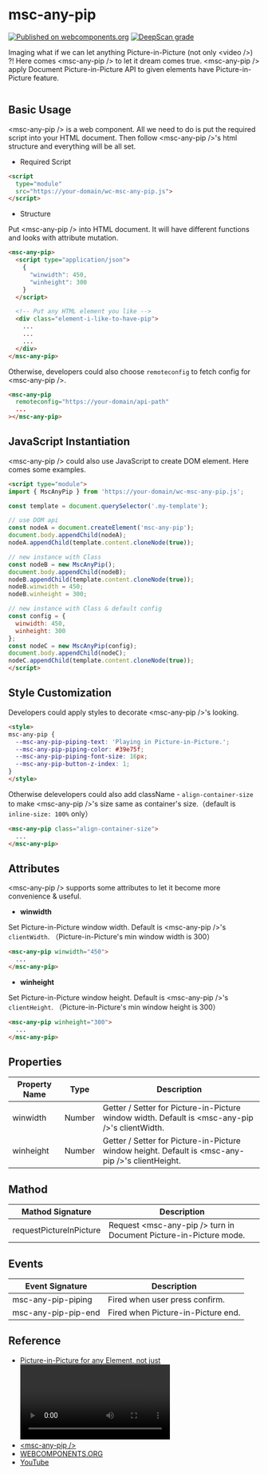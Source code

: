 # msc-any-pip

[![Published on webcomponents.org](https://img.shields.io/badge/webcomponents.org-published-blue.svg)](https://www.webcomponents.org/element/msc-any-pip) [![DeepScan grade](https://deepscan.io/api/teams/16372/projects/25387/branches/794161/badge/grade.svg)](https://deepscan.io/dashboard#view=project&tid=16372&pid=25387&bid=794161)

Imaging what if we can let anything Picture-in-Picture (not only &lt;video />) ?! Here comes &lt;msc-any-pip /> to let it dream comes true. &lt;msc-any-pip /> apply Document Picture-in-Picture API to given elements have Picture-in-Picture feature.

![<msc-any-pip />](https://blog.lalacube.com/mei/img/preview/msc-any-pip.png)

## Basic Usage

&lt;msc-any-pip /> is a web component. All we need to do is put the required script into your HTML document. Then follow &lt;msc-any-pip />'s html structure and everything will be all set.

- Required Script

```html
<script
  type="module"
  src="https://your-domain/wc-msc-any-pip.js">        
</script>
```

- Structure

Put &lt;msc-any-pip /> into HTML document. It will have different functions and looks with attribute mutation.

```html
<msc-any-pip>
  <script type="application/json">
    {
      "winwidth": 450,
      "winheight": 300
    }
  </script>

  <!-- Put any HTML element you like -->
  <div class="element-i-like-to-have-pip">
    ...
    ...
    ...
  </div>
</msc-any-pip>
```

Otherwise, developers could also choose `remoteconfig` to fetch config for &lt;msc-any-pip /&gt;.

```html
<msc-any-pip
  remoteconfig="https://your-domain/api-path"
  ...
></msc-any-pip>
```

## JavaScript Instantiation

&lt;msc-any-pip /> could also use JavaScript to create DOM element. Here comes some examples.

```html
<script type="module">
import { MscAnyPip } from 'https://your-domain/wc-msc-any-pip.js';

const template = document.querySelector('.my-template');

// use DOM api
const nodeA = document.createElement('msc-any-pip');
document.body.appendChild(nodeA);
nodeA.appendChild(template.content.cloneNode(true));

// new instance with Class
const nodeB = new MscAnyPip();
document.body.appendChild(nodeB);
nodeB.appendChild(template.content.cloneNode(true));
nodeB.winwidth = 450;
nodeB.winheight = 300;

// new instance with Class & default config
const config = {
  winwidth: 450,
  winheight: 300
};
const nodeC = new MscAnyPip(config);
document.body.appendChild(nodeC);
nodeC.appendChild(template.content.cloneNode(true));
</script>
```

## Style Customization

Developers could apply styles to decorate &lt;msc-any-pip />'s looking.

```html
<style>
msc-any-pip {
  --msc-any-pip-piping-text: 'Playing in Picture-in-Picture.';
  --msc-any-pip-piping-color: #39e75f;
  --msc-any-pip-piping-font-size: 16px;
  --msc-any-pip-button-z-index: 1;
}
</style>
```

Otherwise delevelopers could also add className - `align-container-size` to make &lt;msc-any-pip />'s size same as container's size.（default is `inline-size: 100%` only）

```html
<msc-any-pip class="align-container-size">
  ...
</msc-any-pip>
```

## Attributes

&lt;msc-any-pip /> supports some attributes to let it become more convenience & useful.

- **winwidth**

Set Picture-in-Picture window width. Default is &lt;msc-any-pip />'s `clientWidth`. （Picture-in-Picture's min window width is 300）

```html
<msc-any-pip winwidth="450">
  ...
</msc-any-pip>
```

- **winheight**

Set Picture-in-Picture window height. Default is &lt;msc-any-pip />'s `clientHeight`. （Picture-in-Picture's min window height is 300）

```html
<msc-any-pip winheight="300">
  ...
</msc-any-pip>
```

## Properties

| Property Name | Type | Description |
| ----------- | ----------- | ----------- |
| winwidth | Number | Getter / Setter for Picture-in-Picture window width. Default is &lt;msc-any-pip />'s clientWidth. |
| winheight | Number | Getter / Setter for Picture-in-Picture window height. Default is &lt;msc-any-pip />'s clientHeight. |

## Mathod

| Mathod Signature | Description |
| ----------- | ----------- |
| requestPictureInPicture | Request &lt;msc-any-pip /> turn in Document Picture-in-Picture mode. |

## Events

| Event Signature | Description |
| ----------- | ----------- |
| msc-any-pip-piping | Fired when user press confirm. |
| msc-any-pip-pip-end | Fired when Picture-in-Picture end. |

## Reference

- [Picture-in-Picture for any Element, not just <video />](https://developer.chrome.com/docs/web-platform/document-picture-in-picture/)
- [&lt;msc-any-pip />](https://blog.lalacube.com/mei/webComponent_msc-any-pip.html)
- [WEBCOMPONENTS.ORG](https://www.webcomponents.org/element/msc-any-pip)
- [YouTube](https://youtu.be/owB19sURQJw)
